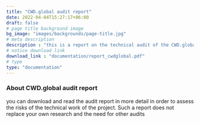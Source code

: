 ```yaml
---
title: "CWD.global audit report"
date: 2022-04-04T15:27:17+06:00
draft: false
# page title background image
bg_image: "images/backgrounds/page-title.jpg"
# meta description
description : "this is a report on the technical audit of the CWD.global project"
# notice download link
download_link : "documentation/report_cwdglobal.pdf"
# type
type: "documentation"
---
```


### About CWD.global audit report

you can download and read the audit report in more detail in order to assess the risks of the technical work of the project. Such a report does not replace your own research and the need for other audits

  

